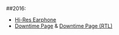 ##2016:
- [Hi-Res Earphone](https://rawgit.com/chester0516/htc-prototype-bak/master/wip/hi-res-earphone/default.htm)
- [Downtime Page](https://rawgit.com/chester0516/htc-prototype-bak/master/wip/downtime-page/us/countdown.htm) & [Downtime Page (RTL)](https://rawgit.com/chester0516/htc-prototype-bak/master/wip/downtime-page/mea-sa/modal.htm)
